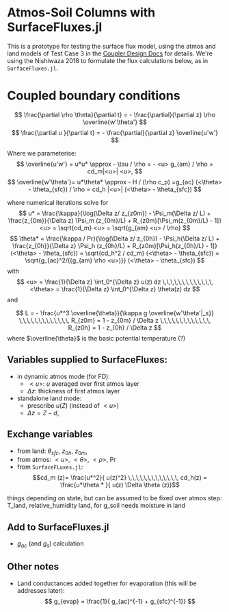 # Atmos-Soil Columns with SurfaceFluxes.jl

This is a prototype for testing the surface flux model, using the atmos and land models of Test Case 3 in the [Coupler Design Docs](https://www.overleaf.com/project/610c13492c7d0e8d459e72b8) for details. We're using the Nishiwaza 2018 to formulate the flux calculations below, as in `SurfaceFluxes.jl`. 

# Coupled boundary conditions

$$
\frac{\partial \rho \theta}{\partial t} = - \frac{\partial}{\partial z} \rho \overline{w'\theta'} 
$$
$$
\frac{\partial u }{\partial t} = - \frac{\partial}{\partial z} \overline{u'w'} 
$$


Where we parameterise:
$$
\overline{u'w'} = u*u* \approx - \tau / \rho = - <u> g_{am} / \rho = cd_m|<u>| <u>,
$$
$$
\overline{w'\theta'}= u*\theta* \approx - H / (\rho c_p) =g_{ac} (<\theta> - \theta_{sfc}) / \rho = cd_h  |<u>| (<\theta> - \theta_{sfc})
$$

where numerical iterations solve for 
$$
u* = \frac{\kappa}{\log(\Delta z/ z_{z0m}) - \Psi_m(\Delta z/ L) + \frac{z_{0m}}{\Delta z} \Psi_m (z_{0m}/L) + R_{z0m}[\Psi_m(z_{0m}/L) - 1]} <u> = \sqrt{cd_m} <u> = \sqrt{g_{am} <u> / \rho}
$$
$$
\theta* = \frac{\kappa / Pr}{\log(\Delta z/ z_{0h}) - \Psi_h(\Delta z/ L) + \frac{z_{0h}}{\Delta z} \Psi_h (z_{0h}/L) + R_{z0m}[\Psi_h(z_{0h}/L) - 1]} (<\theta> - \theta_{sfc})  = \sqrt{cd_h^2 / cd_m} (<\theta> - \theta_{sfc}) = \sqrt{g_{ac}^2/({g_{am} \rho <u>)}} (<\theta> - \theta_{sfc}) 
$$
with 
$$
<u> = \frac{1}{\Delta z} \int_0^{\Delta z} u(z) dz \,\,\,\,\,\,\,\,\,\,\,\,\, <\theta> = \frac{1}{\Delta z} \int_0^{\Delta z} \theta(z) dz
$$
and

$$
L  =  - \frac{u*^3 \overline{\theta}}{\kappa g \overline{w'\theta'|_s}} \,\,\,\,\,\,\,\,\,\,\,\,\, R_{z0m} = 1 - z_{0m} / \Delta z \,\,\,\,\,\,\,\,\,\,\,\,\, R_{z0h} = 1 - z_{0h} / \Delta z
$$
where $\overline{\theta}$ is the basic potential temperature (?)


## Variables supplied to SurfaceFluxes:
- in dynamic atmos mode (for FD):
    - $<u>$: $u$ averaged over first atmos layer
    - $\Delta z$: thickness of first atmos layer
- standalone land mode:
    - prescribe $u(Z)$ (instead of $<u>$)
    - $\Delta z = Z-d$, 

## Exchange variables 
- from land: $\theta_{sfc}$, $z_{0h}$, $z_{0m}$,
- from atmos: $<u>$, $<\theta>$, $<\rho>$, Pr 
- from `SurfaceFLuxes.jl`: 
$$cd_m (z)= \frac{u*^2}{  u(z)^2} \,\,\,\,\,\,\,\,\,\,\,\,\, cd_h(z) = \frac{u*\theta * }{ u(z) \Delta \theta (z)}$$
$$$$ 

 things depending on state, but can be assumed to be fixed over atmos step: T_land, relative_humidity land, for g_soil needs moisture in land

## Add to SurfaceFluxes.jl
- $g_{ac}$ (and $g_{s}$) calculation

## Other notes
- Land conductances added together for evaporation (this will be addresses later):
$$
g_{evap} = \frac{1}{ g_{ac}^{-1} + g_{sfc}^{-1}}
$$

